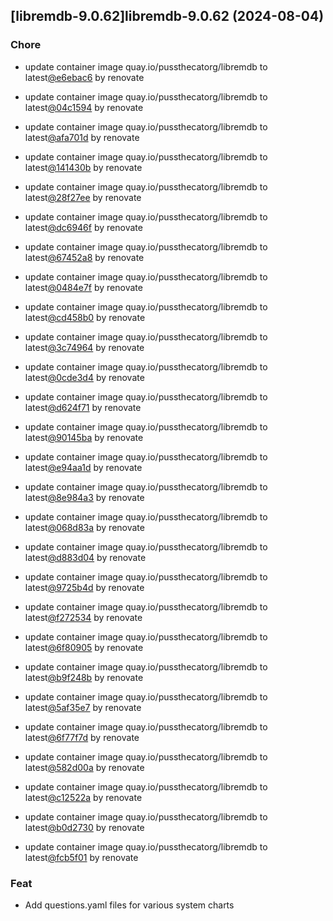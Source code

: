 

## [libremdb-9.0.62]libremdb-9.0.62 (2024-08-04)

### Chore



- update container image quay.io/pussthecatorg/libremdb to latest[@e6ebac6](https://github.com/e6ebac6) by renovate

- update container image quay.io/pussthecatorg/libremdb to latest[@04c1594](https://github.com/04c1594) by renovate

- update container image quay.io/pussthecatorg/libremdb to latest[@afa701d](https://github.com/afa701d) by renovate

- update container image quay.io/pussthecatorg/libremdb to latest[@141430b](https://github.com/141430b) by renovate

- update container image quay.io/pussthecatorg/libremdb to latest[@28f27ee](https://github.com/28f27ee) by renovate

- update container image quay.io/pussthecatorg/libremdb to latest[@dc6946f](https://github.com/dc6946f) by renovate

- update container image quay.io/pussthecatorg/libremdb to latest[@67452a8](https://github.com/67452a8) by renovate

- update container image quay.io/pussthecatorg/libremdb to latest[@0484e7f](https://github.com/0484e7f) by renovate

- update container image quay.io/pussthecatorg/libremdb to latest[@cd458b0](https://github.com/cd458b0) by renovate

- update container image quay.io/pussthecatorg/libremdb to latest[@3c74964](https://github.com/3c74964) by renovate

- update container image quay.io/pussthecatorg/libremdb to latest[@0cde3d4](https://github.com/0cde3d4) by renovate

- update container image quay.io/pussthecatorg/libremdb to latest[@d624f71](https://github.com/d624f71) by renovate

- update container image quay.io/pussthecatorg/libremdb to latest[@90145ba](https://github.com/90145ba) by renovate

- update container image quay.io/pussthecatorg/libremdb to latest[@e94aa1d](https://github.com/e94aa1d) by renovate

- update container image quay.io/pussthecatorg/libremdb to latest[@8e984a3](https://github.com/8e984a3) by renovate

- update container image quay.io/pussthecatorg/libremdb to latest[@068d83a](https://github.com/068d83a) by renovate

- update container image quay.io/pussthecatorg/libremdb to latest[@d883d04](https://github.com/d883d04) by renovate

- update container image quay.io/pussthecatorg/libremdb to latest[@9725b4d](https://github.com/9725b4d) by renovate

- update container image quay.io/pussthecatorg/libremdb to latest[@f272534](https://github.com/f272534) by renovate

- update container image quay.io/pussthecatorg/libremdb to latest[@6f80905](https://github.com/6f80905) by renovate

- update container image quay.io/pussthecatorg/libremdb to latest[@b9f248b](https://github.com/b9f248b) by renovate

- update container image quay.io/pussthecatorg/libremdb to latest[@5af35e7](https://github.com/5af35e7) by renovate

- update container image quay.io/pussthecatorg/libremdb to latest[@6f77f7d](https://github.com/6f77f7d) by renovate

- update container image quay.io/pussthecatorg/libremdb to latest[@582d00a](https://github.com/582d00a) by renovate

- update container image quay.io/pussthecatorg/libremdb to latest[@c12522a](https://github.com/c12522a) by renovate

- update container image quay.io/pussthecatorg/libremdb to latest[@b0d2730](https://github.com/b0d2730) by renovate

- update container image quay.io/pussthecatorg/libremdb to latest[@fcb5f01](https://github.com/fcb5f01) by renovate

### Feat



- Add questions.yaml files for various system charts